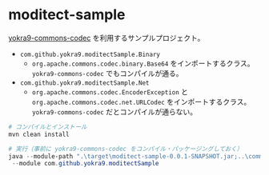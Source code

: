 # moditect-sample

[yokra9-commons-codec](../commons-codec/) を利用するサンプルプロジェクト。

* `com.github.yokra9.moditectSample.Binary`
  * `org.apache.commons.codec.binary.Base64` をインポートするクラス。`yokra9-commons-codec` でもコンパイルが通る。
* `com.github.yokra9.moditectSample.Net`
  * `org.apache.commons.codec.EncoderException` と `org.apache.commons.codec.net.URLCodec` をインポートするクラス。`yokra9-commons-codec` だとコンパイルが通らない。

```powershell
# コンパイルとインストール
mvn clean install

# 実行（事前に yokra9-commons-codec をコンパイル・パッケージングしておく）
java --module-path ".\target\moditect-sample-0.0.1-SNAPSHOT.jar;..\commons-codec\target\yokra9-commons-codec-0.0.1-SNAPSHOT.jar" 
 --module com.github.yokra9.moditectSample
```
